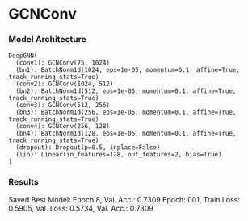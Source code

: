 # GCNConv

### Model Architecture

    DeepGNN(
      (conv1): GCNConv(75, 1024)
      (bn1): BatchNorm1d(1024, eps=1e-05, momentum=0.1, affine=True, track_running_stats=True)
      (conv2): GCNConv(1024, 512)
      (bn2): BatchNorm1d(512, eps=1e-05, momentum=0.1, affine=True, track_running_stats=True)
      (conv3): GCNConv(512, 256)
      (bn3): BatchNorm1d(256, eps=1e-05, momentum=0.1, affine=True, track_running_stats=True)
      (conv4): GCNConv(256, 128)
      (bn4): BatchNorm1d(128, eps=1e-05, momentum=0.1, affine=True, track_running_stats=True)
      (dropout): Dropout(p=0.5, inplace=False)
      (lin): Linear(in_features=128, out_features=2, bias=True)
    )

### Results

Saved Best Model: Epoch 8, Val. Acc.: 0.7309
Epoch: 001, Train Loss: 0.5905, Val. Loss: 0.5734, Val. Acc.: 0.7309
